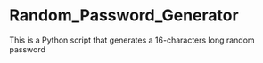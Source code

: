 # Random_Password_Generator
This is a Python script that generates a 16-characters long random password
